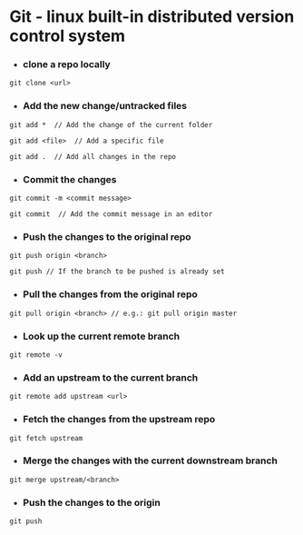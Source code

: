 # Git - linux built-in distributed version control system

* <h3> clone a repo locally </h3>
```
git clone <url>
```
* <h3> Add the new change/untracked files  </h3>
```
git add *  // Add the change of the current folder

git add <file>  // Add a specific file

git add .  // Add all changes in the repo
```
* <h3> Commit the changes </h3>
```
git commit -m <commit message>

git commit  // Add the commit message in an editor
```
* <h3> Push the changes to the original repo </h3>
```
git push origin <branch>

git push // If the branch to be pushed is already set
```
* <h3> Pull the changes from the original repo </h3>
```
git pull origin <branch> // e.g.: git pull origin master
```
* <h3> Look up the current remote branch </h3>
```
git remote -v
```
* <h3> Add an upstream to the current branch </h3>
```
git remote add upstream <url>
```
* <h3> Fetch the changes from the upstream repo
```
git fetch upstream
```
* <h3> Merge the changes with the current downstream branch
```
git merge upstream/<branch>
```
* <h3> Push the changes to the origin </h3>
```
git push
```
